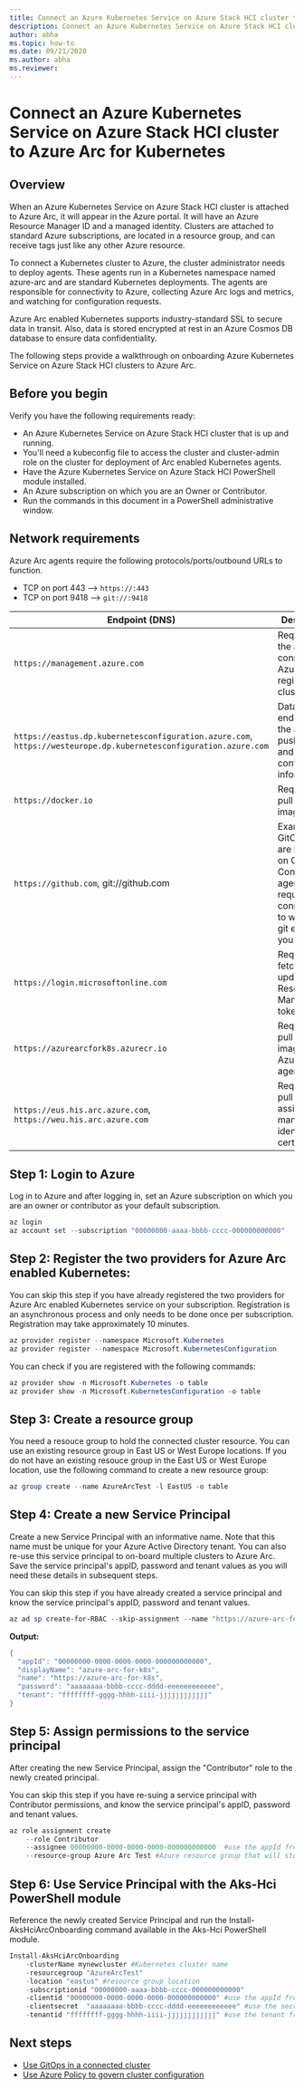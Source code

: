 ```yaml
---
title: Connect an Azure Kubernetes Service on Azure Stack HCI cluster to Azure Arc for Kubernetes
description: Connect an Azure Kubernetes Service on Azure Stack HCI cluster to Azure Arc for Kubernetes
author: abha
ms.topic: how-to
ms.date: 09/21/2020
ms.author: abha
ms.reviewer: 
---
```


# Connect an Azure Kubernetes Service on Azure Stack HCI cluster to Azure Arc for Kubernetes

## Overview

When an Azure Kubernetes Service on Azure Stack HCI cluster is attached to Azure Arc, it will appear in the Azure portal. It will have an Azure Resource Manager ID and a managed identity. Clusters are attached to standard Azure subscriptions, are located in a resource group, and can receive tags just like any other Azure resource.

To connect a Kubernetes cluster to Azure, the cluster administrator needs to deploy agents. These agents run in a Kubernetes namespace named azure-arc and are standard Kubernetes deployments. The agents are responsible for connectivity to Azure, collecting Azure Arc logs and metrics, and watching for configuration requests.

Azure Arc enabled Kubernetes supports industry-standard SSL to secure data in transit. Also, data is stored encrypted at rest in an Azure Cosmos DB database to ensure data confidentiality.

The following steps provide a walkthrough on onboarding Azure Kubernetes Service on Azure Stack HCI clusters to Azure Arc.

## Before you begin

Verify you have the following requirements ready:

* An Azure Kubernetes Service on Azure Stack HCI cluster that is up and running. 
* You'll need a kubeconfig file to access the cluster and cluster-admin role on the cluster for deployment of Arc enabled Kubernetes agents.
* Have the Azure Kubernetes Service on Azure Stack HCI PowerShell module installed.
* An Azure subscription on which you are an Owner or Contributor. 
* Run the commands in this document in a PowerShell administrative window.


## Network requirements

Azure Arc agents require the following protocols/ports/outbound URLs to function.

* TCP on port 443 --> `https://:443`
* TCP on port 9418 --> `git://:9418`

| Endpoint (DNS)                                                                                               | Description                                                                                                                 |
| ------------------------------------------------------------------------------------------------------------ | --------------------------------------------------------------------------------------------------------------------------- |
| `https://management.azure.com`                                                                                 | Required for the agent to connect to Azure and register the cluster                                                        |
| `https://eastus.dp.kubernetesconfiguration.azure.com`, `https://westeurope.dp.kubernetesconfiguration.azure.com` | Data plane endpoint for the agent to push status and fetch configuration information                                      |
| `https://docker.io`                                                                                            | Required to pull container images                                                                                         |
| `https://github.com`, git://github.com                                                                         | Example GitOps repos are hosted on GitHub. Configuration agent requires connectivity to whichever git endpoint you specify. |
| `https://login.microsoftonline.com`                                                                            | Required to fetch and update Azure Resource Manager tokens                                                                                    |
| `https://azurearcfork8s.azurecr.io`                                                                            | Required to pull container images for Azure Arc agents                                                                  |
| `https://eus.his.arc.azure.com`, `https://weu.his.arc.azure.com`                                                                            |  Required to pull system-assigned managed identity certificates                                                                  |

## Step 1: Login to Azure

Log in to Azure and after logging in, set an Azure subscription on which you are an owner or contributor as your default subscription.

```PowerShell
az login
az account set --subscription "00000000-aaaa-bbbb-cccc-000000000000"
```

## Step 2: Register the two providers for Azure Arc enabled Kubernetes:

You can skip this step if you have already registered the two providers for Azure Arc enabled Kubernetes service on your subscription. 
Registration is an asynchronous process and only needs to be done once per subscription. Registration may take approximately 10 minutes. 

```PowerShell
az provider register --namespace Microsoft.Kubernetes
az provider register --namespace Microsoft.KubernetesConfiguration
```

You can check if you are registered with the following commands:

```PowerShell
az provider show -n Microsoft.Kubernetes -o table
az provider show -n Microsoft.KubernetesConfiguration -o table
```

## Step 3: Create a resource group

You need a resouce group to hold the connected cluster resource. You can use an existing resource group in East US or West Europe locations. If you do not have an existing resouce group in the East US or West Europe location, use the following command to create a new resource group:

```PowerShell
az group create --name AzureArcTest -l EastUS -o table
```

## Step 4: Create a new Service Principal

Create a new Service Principal with an informative name. Note that this name must be unique for your Azure Active Directory tenant. 
You can also re-use this service principal to on-board multiple clusters to Azure Arc. Save the service principal's appID, password and tenant values as you will need these details in subsequent steps.

You can skip this step if you have already created a service principal and know the service principal's appID, password and tenant values.

```PowerShell
az ad sp create-for-RBAC --skip-assignment --name "https://azure-arc-for-k8s"
```

**Output:**

```PowerShell
{
  "appId": "00000000-0000-0000-0000-000000000000",
  "displayName": "azure-arc-for-k8s",
  "name": "https://azure-arc-for-k8s",
  "password": "aaaaaaaa-bbbb-cccc-dddd-eeeeeeeeeeee",
  "tenant": "ffffffff-gggg-hhhh-iiii-jjjjjjjjjjjj"
}
```

## Step 5: Assign permissions to the service principal

After creating the new Service Principal, assign the "Contributor" role to the newly created principal. 

You can skip this step if you have re-suing a service principal with Contributor permissions, and know the service principal's appID, password and tenant values.

```PowerShell
az role assignment create 
    --role Contributor 
    --assignee 00000000-0000-0000-0000-000000000000  #use the appId from the service principal
    --resource-group Azure Arc Test #Azure resource group that will store the cluster resource
```

## Step 6: Use Service Principal with the Aks-Hci PowerShell module

Reference the newly created Service Principal and run the Install-AksHciArcOnboarding command available in the Aks-Hci PowerShell module.

```PowerShell
Install-AksHciArcOnboarding 
    -clusterName mynewcluster #Kubernetes cluster name
    -resourcegroup "AzureArcTest" 
    -location "eastus" #resource group location
    -subscriptionid "00000000-aaaa-bbbb-cccc-000000000000"
    -clientid "00000000-0000-0000-0000-000000000000" #use the appId from service principal 
    -clientsecret  "aaaaaaaa-bbbb-cccc-dddd-eeeeeeeeeeee" #use the secret from service principal 
    -tenantid "ffffffff-gggg-hhhh-iiii-jjjjjjjjjjjj" #use the tenant from service principal
```

## Next steps

* [Use GitOps in a connected cluster](https://docs.microsoft.com/azure/azure-arc/kubernetes/use-gitops-connected-cluster)
* [Use Azure Policy to govern cluster configuration](https://docs.microsoft.com/azure/azure-arc/kubernetes/use-azure-policy)